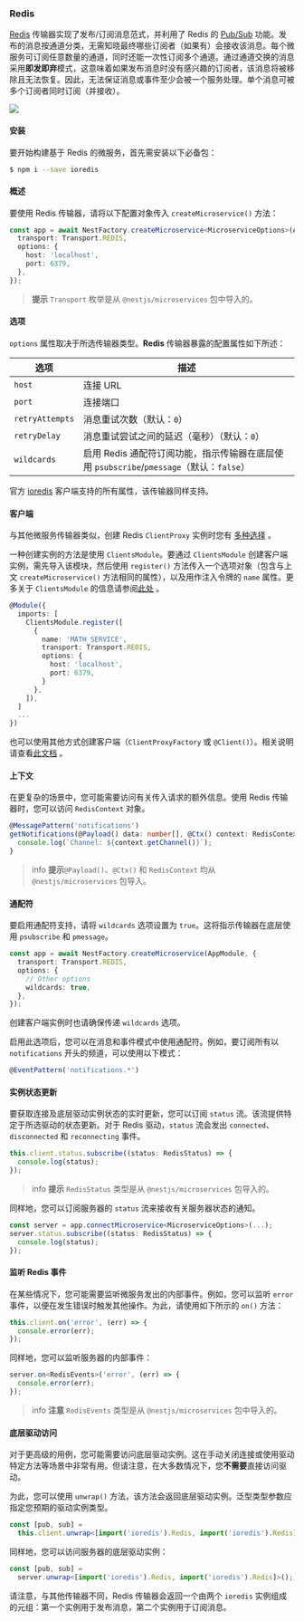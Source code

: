 ### Redis

[Redis](https://redis.io/) 传输器实现了发布/订阅消息范式，并利用了 Redis 的 [Pub/Sub](https://redis.io/topics/pubsub) 功能。发布的消息按通道分类，无需知晓最终哪些订阅者（如果有）会接收该消息。每个微服务可订阅任意数量的通道，同时还能一次性订阅多个通道。通过通道交换的消息采用**即发即弃**模式，这意味着如果发布消息时没有感兴趣的订阅者，该消息将被移除且无法恢复。因此，无法保证消息或事件至少会被一个服务处理。单个消息可被多个订阅者同时订阅（并接收）。

![](/assets/Redis_1.png)

#### 安装

要开始构建基于 Redis 的微服务，首先需安装以下必备包：

```bash
$ npm i --save ioredis
```

#### 概述

要使用 Redis 传输器，请将以下配置对象传入 `createMicroservice()` 方法：

```typescript title="main"
const app = await NestFactory.createMicroservice<MicroserviceOptions>(AppModule, {
  transport: Transport.REDIS,
  options: {
    host: 'localhost',
    port: 6379,
  },
});
```

> **提示** `Transport` 枚举是从 `@nestjs/microservices` 包中导入的。

#### 选项

`options` 属性取决于所选传输器类型。**Redis** 传输器暴露的配置属性如下所述：

| 选项            | 描述                                                                                          |
| --------------- | --------------------------------------------------------------------------------------------- |
| `host`          | 连接 URL                                                                                     |
| `port`          | 连接端口                                                                                     |
| `retryAttempts` | 消息重试次数（默认：`0`）                                                                    |
| `retryDelay`    | 消息重试尝试之间的延迟（毫秒）（默认：`0`）                                                   |
| `wildcards`     | 启用 Redis 通配符订阅功能，指示传输器在底层使用 `psubscribe`/`pmessage`（默认：`false`）     |

官方 [ioredis](https://redis.github.io/ioredis/index.html#RedisOptions) 客户端支持的所有属性，该传输器同样支持。

#### 客户端

与其他微服务传输器类似，创建 Redis `ClientProxy` 实例时您有 [多种选择](./basics#client) 。

一种创建实例的方法是使用 `ClientsModule`。要通过 `ClientsModule` 创建客户端实例，需先导入该模块，然后使用 `register()` 方法传入一个选项对象（包含与上文 `createMicroservice()` 方法相同的属性），以及用作注入令牌的 `name` 属性。更多关于 `ClientsModule` 的信息请参阅[此处](./basics#client) 。

```typescript
@Module({
  imports: [
    ClientsModule.register([
      {
        name: 'MATH_SERVICE',
        transport: Transport.REDIS,
        options: {
          host: 'localhost',
          port: 6379,
        }
      },
    ]),
  ]
  ...
})
```

也可以使用其他方式创建客户端（`ClientProxyFactory` 或 `@Client()`）。相关说明请查看[此文档](./basics#client) 。

#### 上下文

在更复杂的场景中，您可能需要访问有关传入请求的额外信息。使用 Redis 传输器时，您可以访问 `RedisContext` 对象。

```typescript
@MessagePattern('notifications')
getNotifications(@Payload() data: number[], @Ctx() context: RedisContext) {
  console.log(`Channel: ${context.getChannel()}`);
}
```

> info **提示**`@Payload()`、`@Ctx()` 和 `RedisContext` 均从 `@nestjs/microservices` 包导入。

#### 通配符

要启用通配符支持，请将 `wildcards` 选项设置为 `true`。这将指示传输器在底层使用 `psubscribe` 和 `pmessage`。

```typescript
const app = await NestFactory.createMicroservice(AppModule, {
  transport: Transport.REDIS,
  options: {
    // Other options
    wildcards: true,
  },
});
```

创建客户端实例时也请确保传递 `wildcards` 选项。

启用此选项后，您可以在消息和事件模式中使用通配符。例如，要订阅所有以 `notifications` 开头的频道，可以使用以下模式：

```typescript
@EventPattern('notifications.*')
```

#### 实例状态更新

要获取连接及底层驱动实例状态的实时更新，您可以订阅 `status` 流。该流提供特定于所选驱动的状态更新。对于 Redis 驱动，`status` 流会发出 `connected`、`disconnected` 和 `reconnecting` 事件。

```typescript
this.client.status.subscribe((status: RedisStatus) => {
  console.log(status);
});
```

> info **提示** `RedisStatus` 类型是从 `@nestjs/microservices` 包导入的。

同样地，您可以订阅服务器的 `status` 流来接收有关服务器状态的通知。

```typescript
const server = app.connectMicroservice<MicroserviceOptions>(...);
server.status.subscribe((status: RedisStatus) => {
  console.log(status);
});
```

#### 监听 Redis 事件

在某些情况下，您可能需要监听微服务发出的内部事件。例如，您可以监听 `error` 事件，以便在发生错误时触发其他操作。为此，请使用如下所示的 `on()` 方法：

```typescript
this.client.on('error', (err) => {
  console.error(err);
});
```

同样地，您可以监听服务器的内部事件：

```typescript
server.on<RedisEvents>('error', (err) => {
  console.error(err);
});
```

> info **注意** `RedisEvents` 类型是从 `@nestjs/microservices` 包中导入的。

#### 底层驱动访问

对于更高级的用例，您可能需要访问底层驱动实例。这在手动关闭连接或使用驱动特定方法等场景中非常有用。但请注意，在大多数情况下，您**不需要**直接访问驱动。

为此，您可以使用 `unwrap()` 方法，该方法会返回底层驱动实例。泛型类型参数应指定您预期的驱动实例类型。

```typescript
const [pub, sub] =
  this.client.unwrap<[import('ioredis').Redis, import('ioredis').Redis]>();
```

同样地，您可以访问服务器的底层驱动实例：

```typescript
const [pub, sub] =
  server.unwrap<[import('ioredis').Redis, import('ioredis').Redis]>();
```

请注意，与其他传输器不同，Redis 传输器会返回一个由两个 `ioredis` 实例组成的元组：第一个实例用于发布消息，第二个实例用于订阅消息。
